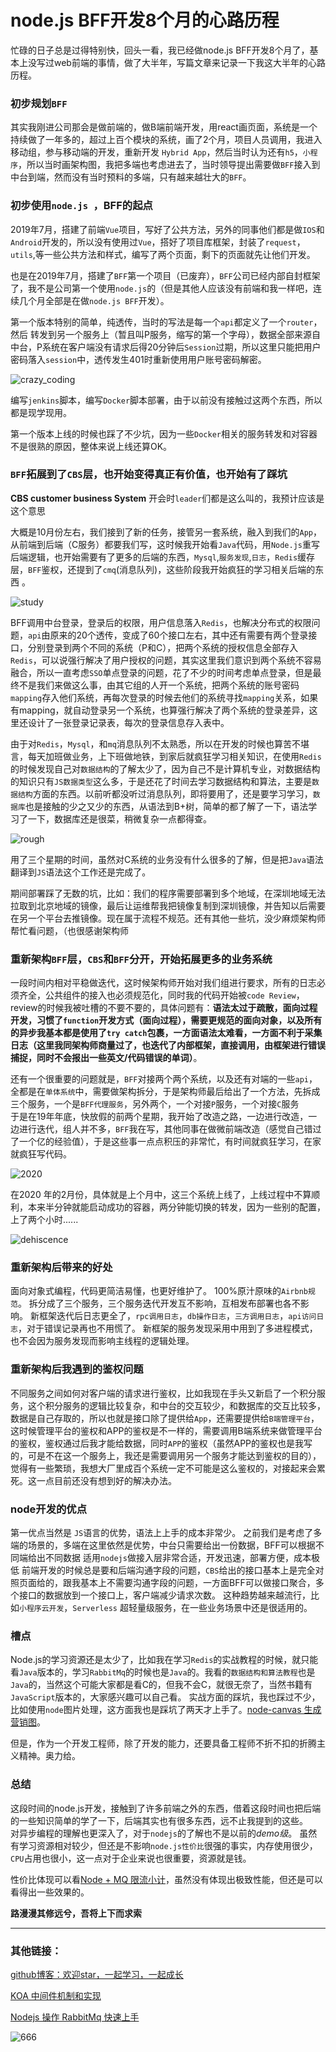 # node.js BFF开发8个月的心路历程

忙碌的日子总是过得特别快，回头一看，我已经做node.js BFF开发8个月了，基本上没写过web前端的事情，做了大半年，写篇文章来记录一下我这大半年的心路历程。

### 初步规划`BFF`

其实我刚进公司那会是做前端的，做B端前端开发，用react画页面，系统是一个持续做了一年多的，超过上百个模块的系统，画了2个月，项目人员调用，我进入移动组，参与移动端的开发，重新开发 `Hybrid App`，然后当时认为还有`h5`，`小程序`，所以当时画架构图，我把多端也考虑进去了，当时领导提出需要做`BFF`接入到中台到端，然而没有当时预料的多端，只有越来越壮大的`BFF`。

### 初步使用`node.js `，BFF的起点  

2019年7月，搭建了前端`Vue`项目，写好了公共方法，另外的同事他们都是做`IOS`和`Android`开发的，所以没有使用过`Vue`，搭好了项目库框架，封装了`request`，`utils`,等一些公共方法和样式，编写了两个页面，剩下的页面就先让他们开发。  

也是在2019年7月，搭建了`BFF`第一个项目（已废弃），`BFF`公司已经内部自封框架了，我不是公司第一个使用`node.js`的（但是其他人应该没有前端和我一样吧，连续几个月全部是在做`node.js BFF`开发）。  

第一个版本特别的简单，纯透传，当时的写法是每一个`api`都定义了一个`router`，然后 转发到另一个服务上（暂且叫P服务，缩写的第一个字母），数据全部来源自中台，P系统在客户端没有请求后得20分钟后`Session`过期，所以这里只能把用户密码落入`session`中，透传发生401时重新使用用户账号密码解密。  

![crazy_coding](/imgs/bff_development_record/crazy_coding.jpg)


编写`jenkins`脚本，编写`Docker`脚本部署，由于以前没有接触过这两个东西，所以都是现学现用。  

第一个版本上线的时候也踩了不少坑，因为一些`Docker`相关的服务转发和对容器不是很熟的原因，整体来说上线还算OK。  

### `BFF`拓展到了`CBS`层，也开始变得真正有价值，也开始有了踩坑

**CBS customer business System**   开会时`leader`们都是这么叫的，我预计应该是这个意思  

大概是10月份左右，我们接到了新的任务，接管另一套系统，融入到我们的`App`，从前端到后端（C服务）都要我们写，这时候我开始看`Java`代码，用`Node.js`重写后端逻辑，也开始需要有了更多的后端的东西，`Mysql`,`服务发现`,`日志`，`Redis`缓存层，`BFF`鉴权，还提到了`cmq`(消息队列)，这些阶段我开始疯狂的学习相关后端的东西 。  

![study](/imgs/bff_development_record/study.jpg)

​  BFF调用中台登录，登录后的权限，用户信息落入`Redis`，也解决分布式的权限问题，`api`由原来的20个透传，变成了60个接口左右，其中还有需要有两个登录接口，分别登录到两个不同的系统（P和C），把两个系统的授权信息全部存入`Redis`，可以说强行解决了用户授权的问题，其实这里我们意识到两个系统不容易融合，所以一直考虑`SSO`单点登录的问题，花了不少的时间考虑单点登录，但是最终不是我们来做这么事，由其它组的人开一个系统，把两个系统的账号密码`mapping`存入他们系统，再每次登录的时候去他们的系统寻找`mapping`关系，如果有mapping，就自动登录另一个系统，也算强行解决了两个系统的登录差异，这里还设计了一张登录记录表，每次的登录信息存入表中。  

​	由于对`Redis`，`Mysql`，和`mq`消息队列不太熟悉，所以在开发的时候也算苦不堪言，每天加班做业务，上下班做地铁，到家后就疯狂学习相关知识，在使用`Redis`的时候发现自己对`数据结构`的了解太少了，因为自己不是计算机专业，对数据结构的知识只有`JS数据类型`这么多，于是还花了时间去学习数据结构和算法，主要是`数据结构`方面的东西。以前听都没听过消息队列，即将要用了，还是要学习学习，`数据库`也是接触的少之又少的东西，从语法到B+树，简单的都了解了一下，语法学习了一下，数据库还是很菜，稍微复杂一点都得查。

![rough](/imgs/bff_development_record/rough.jpg)

​    用了三个星期的时间，虽然对C系统的业务没有什么很多的了解，但是把`Java`语法翻译到`JS`语法这个工作还是完成了。  

期间部署踩了无数的坑，比如：我们的程序需要部署到多个地域，在深圳地域无法拉取到北京地域的镜像，最后让运维帮我把镜像复制到深圳镜像，并告知以后需要在另一个平台去推镜像。现在属于流程不规范。还有其他一些坑，没少麻烦架构师帮忙看问题，（也很感谢架构师   

### 重新架构`BFF`层，`CBS`和`BFF`分开，开始拓展更多的业务系统

一段时间内相对平稳做迭代，这时候架构师开始对我们组进行要求，所有的日志必须齐全，公共组件的接入也必须规范化，同时我的代码开始被`code Review`，review的时候我被吐槽的不要不要的，具体问题有：**语法太过于疏散，面向过程开发，习惯了`function`开发方式（面向过程），需要更规范的面向对象，以及所有的异步我基本都是使用了`try catch`包裹，一方面语法太难看，一方面不利于采集日志（这里我同架构师商量过了，也迭代了内部框架，直接调用，由框架进行错误捕捉，同时不会报出一些英文/代码错误的单词）**。    

还有一个很重要的问题就是，`BFF`对接两个两个系统，以及还有对端的一些`api`，全都是在`单体系统`中，需要做架构拆分，于是架构师最后给出了一个方法，先拆成三个服务，一个是`BFF代理服务`，另外两个，一个对接`P`服务，一个对接`C`服务  
于是在19年年底，快放假的前两个星期，我开始了改造之路，一边进行改造，一边进行迭代，组人并不多，`BFF`我在写，其他同事在做微前端改造（感觉自己错过了一个亿的经验值），于是这些事一点点积压的非常忙，有时间就疯狂学习，在家就疯狂写代码。  

![2020](/imgs/bff_development_record/2020.jpg)

在2020 年的2月份，具体就是上个月中，这三个系统上线了，上线过程中不算顺利，本来半分钟就能启动成功的容器，两分钟能切换的转发，因为一些别的配置，上了两个小时......  

![dehiscence](/imgs/bff_development_record/dehiscence.jpg)


### 重新架构后带来的好处

面向对象式编程，代码更简洁易懂，也更好维护了。
100%原汁原味的`Airbnb规范`。
拆分成了三个服务，三个服务迭代开发互不影响，互相发布部署也各不影响。
新框架迭代后日志更全了，`rpc调用日志`，`db操作日志`，`三方调用日志`，`api访问日志`，对于错误记录再也不用慌了。
新框架的服务发现采用中用到了多进程模式，也不会因为服务发现而影响主线程的逻辑处理。

### 重新架构后我遇到的鉴权问题

不同服务之间如何对客户端的请求进行鉴权，比如我现在手头又新启了一个积分服务，这个积分服务的逻辑比较复杂，和中台的交互较少，和数据库的交互比较多，数据是自己存取的，所以也就是接口除了提供给`App`，还需要提供给`B端管理平台`，这时候管理平台的鉴权和APP的鉴权是不一样的，需要调用B端系统来做管理平台的鉴权，鉴权通过后我才能给数据，同时`APP`的鉴权（虽然APP的鉴权也是我写的，可是不在这一个服务上，我还是需要调用另一个服务才能达到鉴权的目的），觉得有一些繁琐，我想大厂里成百个系统一定不可能是这么鉴权的，对接起来会累死。这一点目前还没有想到好的解决办法。

### node开发的优点
第一优点当然是 `JS`语言的优势，语法上上手的成本非常少。
之前我们是考虑了多端的场景的，多端在这里依然是优势，中台只需要给出一份数据，BFF可以根据不同端给出不同数据
适用`nodejs`做接入层非常合适，开发迅速，部署方便，成本极低
前端开发的时候总是要和后端沟通字段的问题，`CBS`给出的接口基本上是完全对照页面给的，跟我基本上不需要沟通字段的问题，一方面BFF可以做接口聚合，多个接口的数据放到一个接口上，客户端减少请求次数。
这种趋势越来越流行，比如`小程序云开发`，`Serverless` 超轻量级服务，在一些业务场景中还是很适用的。

### 槽点
​    Node.js的学习资源还是太少了，比如我在学习`Redis`的实战教程的时候，就只能看`Java`版本的，学习`RabbitMq`的时候也是`Java`的。我看的`数据结构和算法教程`也是`Java`的，当然这个可能大家都是看C的，但我不会C，就很无奈了，当然书籍有`JavaScript`版本的，大家感兴趣可以自己看。
实战方面的踩坑，我也踩过不少，比如使用`node`图片处理，这方面我也是踩坑了两天才上手了。[node-canvas 生成营销图](https://github.com/calmliming/calmliming.github.io/blob/master/docs/node/node_canvas.md)。

但是，作为一个开发工程师，除了开发的能力，还要具备工程师不折不扣的折腾主义精神。奥力给。

### 总结
这段时间的node.js开发，接触到了许多前端之外的东西，借着这段时间也把后端的一些知识简单的学了一下，后端其实也有很多东西，远不止我提到的这些。  
对异步编程的理解也更深入了，对于`nodejs`的了解也不是以前的*demo级*。
虽然有学习资源相对较少，但还是不影响`node.js性价比`很强的事实，内存使用很少，`CPU`占用也很小，这一点对于企业来说也很重要，资源就是钱。

性价比体现可以看[Node + MQ 限流小计](https://github.com/calmliming/calmliming.github.io/blob/master/docs/node/current_limiting.md)，虽然没有体现出极致性能，但还是可以看得出一些效果的。

**路漫漫其修远兮，吾将上下而求索**

---

### 其他链接：

[github博客：欢迎star，一起学习，一起成长](https://github.com/calmliming/calmliming.github.io)

[KOA 中间件机制和实现](https://github.com/calmliming/calmliming.github.io/blob/master/docs/node/koa_middle.md)

[Nodejs 操作 RabbitMq 快速上手](https://github.com/calmliming/node_rabbitMQ_mqtutorial/blob/master/README.md)



![666](/imgs/bff_development_record/666.jpg)






